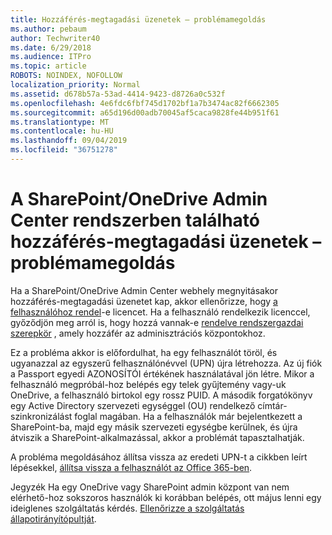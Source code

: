 ```yaml
---
title: Hozzáférés-megtagadási üzenetek – problémamegoldás
ms.author: pebaum
author: Techwriter40
ms.date: 6/29/2018
ms.audience: ITPro
ms.topic: article
ROBOTS: NOINDEX, NOFOLLOW
localization_priority: Normal
ms.assetid: d678b57a-53ad-4414-9423-d8726a0c532f
ms.openlocfilehash: 4e6fdc6fbf745d1702bf1a7b3474ac82f6662305
ms.sourcegitcommit: a65d196d00adb70045af5caca9828fe44b951f61
ms.translationtype: MT
ms.contentlocale: hu-HU
ms.lasthandoff: 09/04/2019
ms.locfileid: "36751278"
---
```

# <a name="troubleshoot-access-denied-messages-in-sharepointonedrive-admin-center"></a>A SharePoint/OneDrive Admin Center rendszerben található hozzáférés-megtagadási üzenetek – problémamegoldás

Ha a SharePoint/OneDrive Admin Center webhely megnyitásakor hozzáférés-megtagadási üzenetet kap, akkor ellenőrizze, hogy [a felhasználóhoz rendel](https://docs.microsoft.com/office365/admin/subscriptions-and-billing/assign-licenses-to-users?view=o365-worldwide&amp;tabs=One)-e licencet. Ha a felhasználó rendelkezik licenccel, győződjön meg arról is, hogy hozzá vannak-e [rendelve rendszergazdai szerepkör](https://docs.microsoft.com/office365/admin/add-users/about-admin-roles?view=o365-worldwide) , amely hozzáfér az adminisztrációs központokhoz.

Ez a probléma akkor is előfordulhat, ha egy felhasználót töröl, és ugyanazzal az egyszerű felhasználónévvel (UPN) újra létrehozza. Az új fiók a Passport egyedi AZONOSÍTÓI értékének használatával jön létre. Mikor a felhasználó megpróbál-hoz belépés egy telek gyűjtemény vagy-uk OneDrive, a felhasználó birtokol egy rossz PUID. A második forgatókönyv egy Active Directory szervezeti egységgel (OU) rendelkező címtár-szinkronizálást foglal magában. Ha a felhasználók már bejelentkezett a SharePoint-ba, majd egy másik szervezeti egységbe kerülnek, és újra átviszik a SharePoint-alkalmazással, akkor a problémát tapasztalhatják.

A probléma megoldásához állítsa vissza az eredeti UPN-t a cikkben leírt lépésekkel, [állítsa vissza a felhasználót az Office 365-ben](https://docs.microsoft.com/office365/admin/add-users/restore-user?view=o365-worldwide).

Jegyzék Ha egy OneDrive vagy SharePoint admin központ van nem elérhető-hoz sokszoros használók ki korábban belépés, ott május lenni egy ideiglenes szolgáltatás kérdés.  [Ellenőrizze a szolgáltatás állapotirányítópultját](https://portal.office.com/adminportal/home#/servicehealth).


